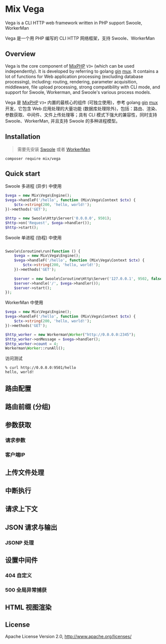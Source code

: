 # Mix Vega

Vega is a CLI HTTP web framework written in PHP support Swoole, WorkerMan

Vega 是一个用 PHP 编写的 CLI HTTP 网络框架，支持 Swoole、WorkerMan

## Overview

Vega is the core component of [MixPHP](https://github.com/mix-php/mix) `V3+` (which can be used independently). It is developed by referring to golang [gin](https://github.com/gin-gonic/gin) [mux](https://github.com/gorilla/mux). It contains a lot of functions for Web application processing (excluding database processing), including: routing, rendering, parameter acquisition, middleware, file upload processing, strong compatibility with CLI mode, and support for Swoole, Workerman, and Swoole's various process models.

Vega 是 [MixPHP](https://github.com/mix-php/mix) `V3+` 内置的最核心的组件 (可独立使用)，参考 golang [gin](https://github.com/gin-gonic/gin) [mux](https://github.com/gorilla/mux) 开发，它包含 Web 应用处理的大量功能 (数据库处理除外)，包括：路由、渲染、参数获取、中间件、文件上传处理等；具有 CLI 模式下强大的兼容性，同时支持 Swoole、WorkerMan, 并且支持 Swoole 的多种进程模型。

## Installation

> 需要先安装 [Swoole](https://wiki.swoole.com/#/environment) 或者 [WorkerMan](http://doc.workerman.net/install/requirement.html)

```
composer require mix/vega
```

## Quick start

Swoole 多进程 (异步) 中使用

```php
$vega = new Mix\Vega\Engine();
$vega->handleF('/hello', function (Mix\Vega\Context $ctx) {
    $ctx->string(200, 'hello, world!');
})->methods('GET');

$http = new Swoole\Http\Server('0.0.0.0', 9501);
$http->on('Request', $vega->handler());
$http->start();
```

Swoole 单进程 (协程) 中使用

```php

Swoole\Coroutine\run(function () {
    $vega = new Mix\Vega\Engine();
    $vega->handleF('/hello', function (Mix\Vega\Context $ctx) {
        $ctx->string(200, 'hello, world!');
    })->methods('GET');
    
    $server = new Swoole\Coroutine\Http\Server('127.0.0.1', 9502, false);
    $server->handle('/', $vega->handler());
    $server->start();
});
```

WorkerMan 中使用

```php
$vega = new Mix\Vega\Engine();
$vega->handleF('/hello', function (Mix\Vega\Context $ctx) {
    $ctx->string(200, 'hello, world!');
})->methods('GET');

$http_worker = new Workerman\Worker("http://0.0.0.0:2345");
$http_worker->onMessage = $vega->handler();
$http_worker->count = 4;
Workerman\Worker::runAll();
```

访问测试

~~~
% curl http://0.0.0.0:9501/hello
hello, world!
~~~

## 路由配置

## 路由前缀 (分组)

## 参数获取

### 请求参数

### 客户端IP

## 上传文件处理

## 中断执行

## 请求上下文

## JSON 请求与输出

### JSONP 处理

## 设置中间件

### 404 自定义

### 500 全局异常捕获

## HTML 视图渲染

## License

Apache License Version 2.0, http://www.apache.org/licenses/
